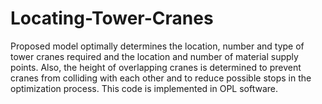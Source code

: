 # Locating-Tower-Cranes
Proposed model optimally determines the location, number and type of tower cranes required and the location and number of material supply points. Also, the height of overlapping cranes is determined to prevent cranes from colliding with each other and to reduce possible stops in the optimization process. This code is implemented in OPL software.
